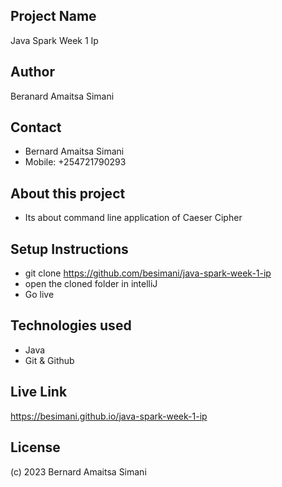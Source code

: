 ## Project Name
Java Spark Week 1 Ip

## Author
Beranard Amaitsa Simani

## Contact
- Bernard Amaitsa Simani
- Mobile: +254721790293

## About this project 
- Its about command line application of Caeser Cipher

## Setup Instructions
- git clone https://github.com/besimani/java-spark-week-1-ip
- open the cloned folder in intelliJ
- Go live

## Technologies used
- Java
- Git & Github

## Live Link
https://besimani.github.io/java-spark-week-1-ip

## License
(c) 2023 Bernard Amaitsa Simani
